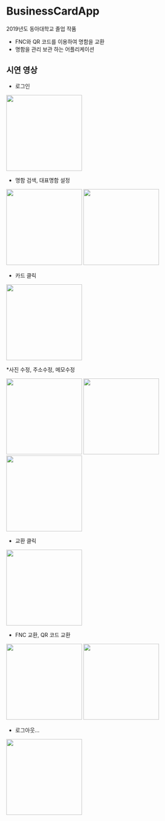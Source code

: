 # BusinessCardApp
2019년도 동아대학교 졸업 작품
 - FNC와 QR 코드를 이용하여 명함을 교환
 - 명함을 관리 보관 하는 어플리케이션
 
## 시연 영상

* 로그인
<image width="200px" height="auto" src="https://user-images.githubusercontent.com/55723654/91384570-e89c7800-e869-11ea-845e-8c3b937535cc.gif" >

* 명함 검색, 대표명함 설정
<div>
<image width="200px" height="auto" src="https://user-images.githubusercontent.com/55723654/91384572-e89c7800-e869-11ea-9685-b36e80f128a0.gif" >
<image width="200px" height="auto" src="https://user-images.githubusercontent.com/55723654/91384574-e9350e80-e869-11ea-8b64-f066c992bd32.gif" >
</div>
 
* 카드 클릭
<image width="200px" height="auto" src="https://user-images.githubusercontent.com/55723654/91384557-e63a1e00-e869-11ea-9062-c4dd2383bea1.gif">
 
*사진 수정, 주소수정, 메모수정
<div>
<image width="200px" height="auto" src="https://user-images.githubusercontent.com/55723654/91384549-e4705a80-e869-11ea-880a-c523a13c3b8c.gif">
<image width="200px" height="auto" src="https://user-images.githubusercontent.com/55723654/91384552-e5a18780-e869-11ea-9ba0-0f170e6ca019.gif">
<image width="200px" height="auto" src="https://user-images.githubusercontent.com/55723654/91384555-e63a1e00-e869-11ea-8050-727bdeeb5bde.gif">
</div>

* 교환 클릭
<image width="200px" height="auto" src="https://user-images.githubusercontent.com/55723654/91384549-e4705a80-e869-11ea-880a-c523a13c3b8c.gif">
 
* FNC 교환, QR 코드 교환
<div>
<image width="200px" height="auto" src="https://user-images.githubusercontent.com/55723654/91384558-e6d2b480-e869-11ea-88a6-429d826fe7cb.gif">
<image width="200px" height="auto" src="https://user-images.githubusercontent.com/55723654/91384563-e76b4b00-e869-11ea-970a-a2b3b2049302.gif">
</div>
  
* 로그아웃...
<image width="200px" height="auto" src="https://user-images.githubusercontent.com/55723654/91384566-e803e180-e869-11ea-8186-6a1956e84ab1.gif">  

